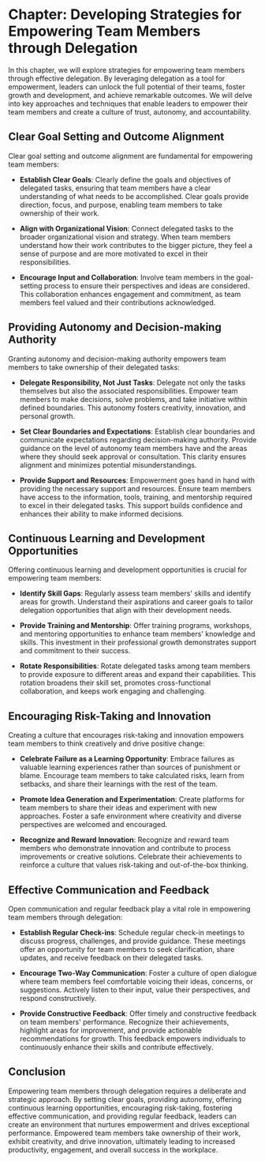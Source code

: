 Chapter: Developing Strategies for Empowering Team Members through Delegation
=============================================================================

In this chapter, we will explore strategies for empowering team members through effective delegation. By leveraging delegation as a tool for empowerment, leaders can unlock the full potential of their teams, foster growth and development, and achieve remarkable outcomes. We will delve into key approaches and techniques that enable leaders to empower their team members and create a culture of trust, autonomy, and accountability.

Clear Goal Setting and Outcome Alignment
----------------------------------------

Clear goal setting and outcome alignment are fundamental for empowering team members:

* **Establish Clear Goals**: Clearly define the goals and objectives of delegated tasks, ensuring that team members have a clear understanding of what needs to be accomplished. Clear goals provide direction, focus, and purpose, enabling team members to take ownership of their work.

* **Align with Organizational Vision**: Connect delegated tasks to the broader organizational vision and strategy. When team members understand how their work contributes to the bigger picture, they feel a sense of purpose and are more motivated to excel in their responsibilities.

* **Encourage Input and Collaboration**: Involve team members in the goal-setting process to ensure their perspectives and ideas are considered. This collaboration enhances engagement and commitment, as team members feel valued and their contributions acknowledged.

Providing Autonomy and Decision-making Authority
------------------------------------------------

Granting autonomy and decision-making authority empowers team members to take ownership of their delegated tasks:

* **Delegate Responsibility, Not Just Tasks**: Delegate not only the tasks themselves but also the associated responsibilities. Empower team members to make decisions, solve problems, and take initiative within defined boundaries. This autonomy fosters creativity, innovation, and personal growth.

* **Set Clear Boundaries and Expectations**: Establish clear boundaries and communicate expectations regarding decision-making authority. Provide guidance on the level of autonomy team members have and the areas where they should seek approval or consultation. This clarity ensures alignment and minimizes potential misunderstandings.

* **Provide Support and Resources**: Empowerment goes hand in hand with providing the necessary support and resources. Ensure team members have access to the information, tools, training, and mentorship required to excel in their delegated tasks. This support builds confidence and enhances their ability to make informed decisions.

Continuous Learning and Development Opportunities
-------------------------------------------------

Offering continuous learning and development opportunities is crucial for empowering team members:

* **Identify Skill Gaps**: Regularly assess team members' skills and identify areas for growth. Understand their aspirations and career goals to tailor delegation opportunities that align with their development needs.

* **Provide Training and Mentorship**: Offer training programs, workshops, and mentoring opportunities to enhance team members' knowledge and skills. This investment in their professional growth demonstrates support and commitment to their success.

* **Rotate Responsibilities**: Rotate delegated tasks among team members to provide exposure to different areas and expand their capabilities. This rotation broadens their skill set, promotes cross-functional collaboration, and keeps work engaging and challenging.

Encouraging Risk-Taking and Innovation
--------------------------------------

Creating a culture that encourages risk-taking and innovation empowers team members to think creatively and drive positive change:

* **Celebrate Failure as a Learning Opportunity**: Embrace failures as valuable learning experiences rather than sources of punishment or blame. Encourage team members to take calculated risks, learn from setbacks, and share their learnings with the rest of the team.

* **Promote Idea Generation and Experimentation**: Create platforms for team members to share their ideas and experiment with new approaches. Foster a safe environment where creativity and diverse perspectives are welcomed and encouraged.

* **Recognize and Reward Innovation**: Recognize and reward team members who demonstrate innovation and contribute to process improvements or creative solutions. Celebrate their achievements to reinforce a culture that values risk-taking and out-of-the-box thinking.

Effective Communication and Feedback
------------------------------------

Open communication and regular feedback play a vital role in empowering team members through delegation:

* **Establish Regular Check-ins**: Schedule regular check-in meetings to discuss progress, challenges, and provide guidance. These meetings offer an opportunity for team members to seek clarification, share updates, and receive feedback on their delegated tasks.

* **Encourage Two-Way Communication**: Foster a culture of open dialogue where team members feel comfortable voicing their ideas, concerns, or suggestions. Actively listen to their input, value their perspectives, and respond constructively.

* **Provide Constructive Feedback**: Offer timely and constructive feedback on team members' performance. Recognize their achievements, highlight areas for improvement, and provide actionable recommendations for growth. This feedback empowers individuals to continuously enhance their skills and contribute effectively.

Conclusion
----------

Empowering team members through delegation requires a deliberate and strategic approach. By setting clear goals, providing autonomy, offering continuous learning opportunities, encouraging risk-taking, fostering effective communication, and providing regular feedback, leaders can create an environment that nurtures empowerment and drives exceptional performance. Empowered team members take ownership of their work, exhibit creativity, and drive innovation, ultimately leading to increased productivity, engagement, and overall success in the workplace.
